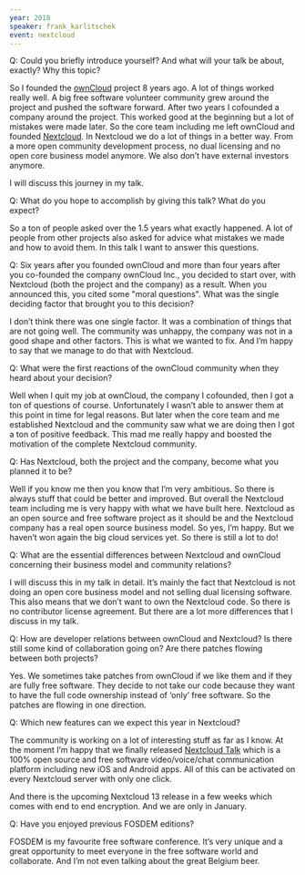 ```yaml
---
year: 2018
speaker: frank_karlitschek 
event: nextcloud
---
```


Q: Could you briefly introduce yourself? And what will your talk be about, exactly? Why this topic?

So I founded the [ownCloud](https://owncloud.org/) project 8 years ago. A lot of things worked really well. A big free software volunteer community grew around the project and pushed the software forward. After two years I cofounded a company around the project. This worked good at the beginning but a lot of mistakes were made later. So the core team including me left ownCloud and founded [Nextcloud](https://nextcloud.com/). In Nextcloud we do a lot of things in a better way. From a more open community development process, no dual licensing and no open core business model anymore. We also don’t have external investors anymore.

I will discuss this journey in my talk.

Q: What do you hope to accomplish by giving this talk? What do you expect?

So a ton of people asked over the 1.5 years what exactly happened. A lot of people from other projects also asked for advice what mistakes we made and how to avoid them. In this talk I want to answer this questions.

Q: Six years after you founded ownCloud and more than four years after you co-founded the company ownCloud Inc., you decided to start over, with Nextcloud (both the project and the company) as a result. When you announced this, you cited some "moral questions". What was the single deciding factor that brought you to this decision?

I don’t think there was one single factor. It was a combination of things that are not going well. The community was unhappy, the company was not in a good shape and other factors. This is what we wanted to fix. And I’m happy to say that we manage to do that with Nextcloud.

Q: What were the first reactions of the ownCloud community when they heard about your decision?

Well when I quit my job at ownCloud, the company I cofounded, then I got a ton of questions of course. Unfortunately I wasn’t able to answer them at this point in time for legal reasons. But later when the core team and me established Nextcloud and the community saw what we are doing then I got a ton of positive feedback. This mad me really happy and boosted the motivation of the complete Nextcloud community.

Q: Has Nextcloud, both the project and the company, become what you planned it to be?

Well if you know me then you know that I’m very ambitious.  So there is always stuff that could be better and improved. But overall the Nextcloud team including me is very happy with what we have built here. Nextcloud as an open source and free software project as it should be and the Nextcloud company has a real open source business model. So yes, I’m happy. But we haven’t won again the big cloud services yet. So there is still a lot to do! 

Q: What are the essential differences between Nextcloud and ownCloud concerning their business model and community relations?

I will discuss this in my talk in detail. It’s mainly the fact that Nextcloud is not doing an open core business model and not selling dual licensing software. This also means that we don’t want to own the Nextcloud code. So there is no contributor license agreement. But there are a lot more differences that I discuss in my talk.

Q: How are developer relations between ownCloud and Nextcloud? Is there still some kind of collaboration going on? Are there patches flowing between both projects?

Yes. We sometimes take patches from ownCloud if we like them and if they are fully free software. They decide to not take our code because they want to have the full code ownership instead of ‘only’ free software. So the patches are flowing in one direction.

Q: Which new features can we expect this year in Nextcloud?

The community is working on a lot of interesting stuff as far as I know. At the moment I’m happy that we finally released [Nextcloud Talk](https://nextcloud.com/talk/) which is a 100% open source and free software video/voice/chat communication platform including new iOS and Android apps. All of this can be activated on every Nextcloud server with only one click.

And there is the upcoming Nextcloud 13 release in a few weeks which comes with end to end encryption. And we are only in January. 

Q: Have you enjoyed previous FOSDEM editions? 

FOSDEM is my favourite free software conference. It’s very unique and a great opportunity to meet everyone in the free software world and collaborate. And I’m not even talking about the great Belgium beer. 
